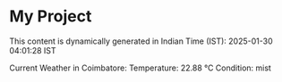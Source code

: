 # My Project

This content is dynamically generated in Indian Time (IST): 2025-01-30 04:01:28 IST


Current Weather in Coimbatore:
Temperature: 22.88 °C
Condition: mist
